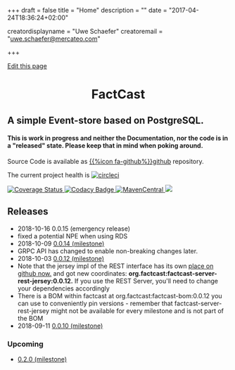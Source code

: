 +++
draft = false
title = "Home"
description = ""
date = "2017-04-24T18:36:24+02:00"


creatordisplayname = "Uwe Schaefer"
creatoremail = "uwe.schaefer@mercateo.com"

+++

<span id="sidebar-toggle-span">
<a href="#" id="sidebar-toggle" data-sidebar-toggle=""><i class="fa fa-bars"></i></a>
</span>

<div id="top-github-link">
  <a class="github-link"
href="https://github.com/uweschaefer/factcast/edit/master/factcast-site/documentation/content/_index.md" target="blank">
    <i class="fa fa-code-fork"></i> Edit this page</a>
</div>



<h1 align="center">FactCast</h1>

## A simple Event-store based on PostgreSQL.

#### This is work in progress and neither the Documentation, nor the code is in a "released" state. Please keep that in mind when poking around.

Source Code is available as [{{%icon fa-github%}}github](https://github.com/uweschaefer/factcast) repository.

The current project health is
<a href="https://circleci.com/gh/Mercateo/factcast"><img class="inline"
src="https://circleci.com/gh/Mercateo/factcast.svg?style=svg" alt="circleci" title="circleci" style="max-width:100%;"></a>



<a href="https://coveralls.io/github/uweschaefer/factcast?branch=master">
    <img class="inline" src="https://coveralls.io/repos/github/uweschaefer/factcast/badge.svg?branch=master" alt="Coverage Status" style="width: auto; height: auto;">
</a>
<a href="https://www.codacy.com/app/uwe/factcast?utm_source=github.com&amp;utm_medium=referral&amp;utm_content=uweschaefer/factcast&amp;utm_campaign=badger">
    <img src="https://camo.githubusercontent.com/1c83cab4eec41ad80d9920cba1bc06f849a97b03/68747470733a2f2f6170692e636f646163792e636f6d2f70726f6a6563742f62616467652f47726164652f6464353932316366656238313438326462373266613864396466363830343866" alt="Codacy Badge" data-canonical-src="https://api.codacy.com/project/badge/Grade/dd5921cfeb81482db72fa8d9df68048f" style="max-width:100%;" class="inline">
</a>
<a href="http://search.maven.org/#search%7Cgav%7C1%7Cg%3A%22org.factcast%22">
    <img class="inline" src="https://img.shields.io/maven-central/v/org.factcast/factcast.svg" alt="MavenCentral">
</a>
<a href="https://www.apache.org/licenses/LICENSE-2.0">
    <img class="inline" src="https://img.shields.io/badge/license-ASL2-green.svg?style=flat" >
</a>


## Releases

* 2018-10-16 0.0.15 (emergency release)
 * fixed a potential NPE when using RDS
* 2018-10-09 <a href="https://github.com/Mercateo/factcast/projects/3">0.0.14 (milestone)</a>
 * GRPC API has changed to enable non-breaking changes later.
* 2018-10-03 <a href="https://github.com/Mercateo/factcast/projects/2">0.0.12 (milestone)</a>
 * Note that the jersey impl of the REST interface has its own <a href="https://github.com/Mercateo/factcast-rest-jersey">place on github now.</a> and got new coordinates: **org.factcast:factcast-server-rest-jersey:0.0.12.** If you use the REST Server, you'll need to change your dependencies accordingly
 * There is a BOM within factcast at org.factcast:factcast-bom:0.0.12 you can use to conveniently pin versions - remember that factcast-server-rest-jersey might not be available for every milestone and is not part of the BOM
* 2018-09-11 <a href="https://github.com/Mercateo/factcast/projects/1">0.0.10 (milestone)</a>

### Upcoming 
* <a href="https://github.com/Mercateo/factcast/projects/4">
    0.2.0 (milestone)
</a>